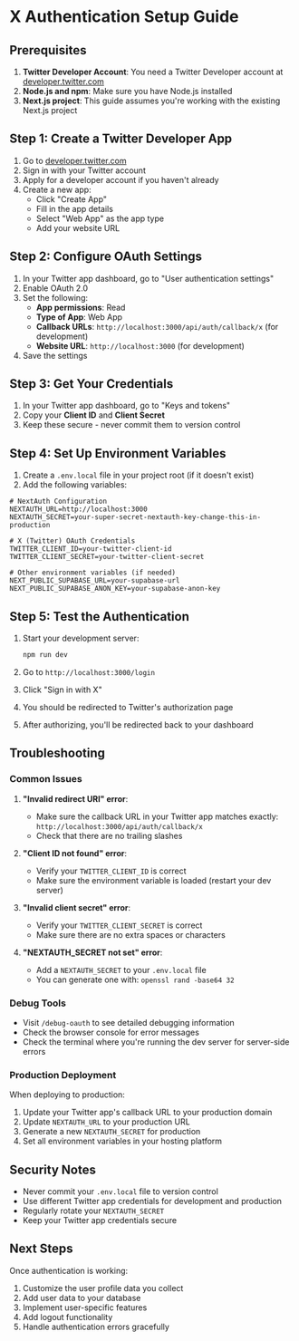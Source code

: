 # X Authentication Setup Guide

## Prerequisites

1. **Twitter Developer Account**: You need a Twitter Developer account at [developer.twitter.com](https://developer.twitter.com)
2. **Node.js and npm**: Make sure you have Node.js installed
3. **Next.js project**: This guide assumes you're working with the existing Next.js project

## Step 1: Create a Twitter Developer App

1. Go to [developer.twitter.com](https://developer.twitter.com)
2. Sign in with your Twitter account
3. Apply for a developer account if you haven't already
4. Create a new app:
   - Click "Create App"
   - Fill in the app details
   - Select "Web App" as the app type
   - Add your website URL

## Step 2: Configure OAuth Settings

1. In your Twitter app dashboard, go to "User authentication settings"
2. Enable OAuth 2.0
3. Set the following:
   - **App permissions**: Read
   - **Type of App**: Web App
   - **Callback URLs**: `http://localhost:3000/api/auth/callback/x` (for development)
   - **Website URL**: `http://localhost:3000` (for development)
4. Save the settings

## Step 3: Get Your Credentials

1. In your Twitter app dashboard, go to "Keys and tokens"
2. Copy your **Client ID** and **Client Secret**
3. Keep these secure - never commit them to version control

## Step 4: Set Up Environment Variables

1. Create a `.env.local` file in your project root (if it doesn't exist)
2. Add the following variables:

```env
# NextAuth Configuration
NEXTAUTH_URL=http://localhost:3000
NEXTAUTH_SECRET=your-super-secret-nextauth-key-change-this-in-production

# X (Twitter) OAuth Credentials
TWITTER_CLIENT_ID=your-twitter-client-id
TWITTER_CLIENT_SECRET=your-twitter-client-secret

# Other environment variables (if needed)
NEXT_PUBLIC_SUPABASE_URL=your-supabase-url
NEXT_PUBLIC_SUPABASE_ANON_KEY=your-supabase-anon-key
```

## Step 5: Test the Authentication

1. Start your development server:
   ```bash
   npm run dev
   ```

2. Go to `http://localhost:3000/login`

3. Click "Sign in with X"

4. You should be redirected to Twitter's authorization page

5. After authorizing, you'll be redirected back to your dashboard

## Troubleshooting

### Common Issues

1. **"Invalid redirect URI" error**:
   - Make sure the callback URL in your Twitter app matches exactly: `http://localhost:3000/api/auth/callback/x`
   - Check that there are no trailing slashes

2. **"Client ID not found" error**:
   - Verify your `TWITTER_CLIENT_ID` is correct
   - Make sure the environment variable is loaded (restart your dev server)

3. **"Invalid client secret" error**:
   - Verify your `TWITTER_CLIENT_SECRET` is correct
   - Make sure there are no extra spaces or characters

4. **"NEXTAUTH_SECRET not set" error**:
   - Add a `NEXTAUTH_SECRET` to your `.env.local` file
   - You can generate one with: `openssl rand -base64 32`

### Debug Tools

- Visit `/debug-oauth` to see detailed debugging information
- Check the browser console for error messages
- Check the terminal where you're running the dev server for server-side errors

### Production Deployment

When deploying to production:

1. Update your Twitter app's callback URL to your production domain
2. Update `NEXTAUTH_URL` to your production URL
3. Generate a new `NEXTAUTH_SECRET` for production
4. Set all environment variables in your hosting platform

## Security Notes

- Never commit your `.env.local` file to version control
- Use different Twitter app credentials for development and production
- Regularly rotate your `NEXTAUTH_SECRET`
- Keep your Twitter app credentials secure

## Next Steps

Once authentication is working:

1. Customize the user profile data you collect
2. Add user data to your database
3. Implement user-specific features
4. Add logout functionality
5. Handle authentication errors gracefully 